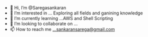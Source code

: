 - 👋 Hi, I’m @Saregasankaran
- 👀 I’m interested in ... Exploring all fields and ganining knowledge 
- 🌱 I’m currently learning ...AWS and Shell Scripting 
- 💞️ I’m looking to collaborate on ...
- 📫 How to reach me ...sankaransarega@gmail.com

<!---
Saregasankaran/Saregasankaran is a ✨ special ✨ repository because its `README.md` (this file) appears on your GitHub profile.
You can click the Preview link to take a look at your changes.
--->
